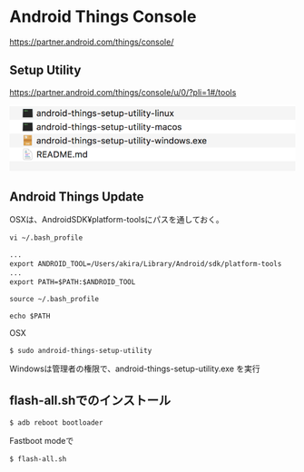 # Android Things Console

https://partner.android.com/things/console/

## Setup Utility

https://partner.android.com/things/console/u/0/?pli=1#/tools

![](./img/utility.png)

## Android Things Update

OSXは、AndroidSDK¥platform-toolsにパスを通しておく。

```
vi ~/.bash_profile
```

```
...
export ANDROID_TOOL=/Users/akira/Library/Android/sdk/platform-tools
...
export PATH=$PATH:$ANDROID_TOOL
```

```
source ~/.bash_profile
```

```
echo $PATH
```

OSX
```
$ sudo android-things-setup-utility
```

Windowsは管理者の権限で、android-things-setup-utility.exe を実行


## flash-all.shでのインストール

```
$ adb reboot bootloader
```

Fastboot modeで

```
$ flash-all.sh
```


